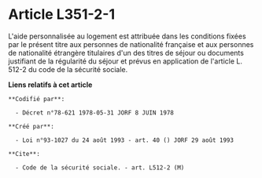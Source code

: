 # Article L351-2-1

L'aide personnalisée au logement est attribuée dans les conditions fixées par le présent titre aux personnes de nationalité
française et aux personnes de nationalité étrangère titulaires d'un des titres de séjour ou documents justifiant de la
régularité du séjour et prévus en application de l'article L. 512-2 du code de la sécurité sociale.

**Liens relatifs à cet article**

	**Codifié par**:

	  - Décret n°78-621 1978-05-31 JORF 8 JUIN 1978

	**Créé par**:

	  - Loi n°93-1027 du 24 août 1993 - art. 40 () JORF 29 août 1993

	**Cite**:

	  - Code de la sécurité sociale. - art. L512-2 (M)
